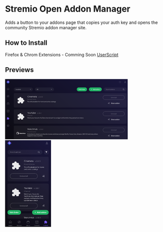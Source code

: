 # Stremio Open Addon Manager
Adds a button to your addons page that copies your auth key and opens the community Stremio addon manager site.

## How to Install
Firefox & Chrom Extensions - Comming Soon
[UserScript](https://github.com/MattRangel/stremio-open-addon-manager/releases)

## Previews
<img src="./previews/desktop.png" alt="Desktop Preview" width="80%"/>
<img src="./previews/mobile.jpeg" alt="Mobile Preview" width="30%"/>

